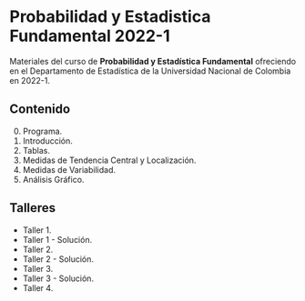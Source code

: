 # Probabilidad y Estadistica Fundamental 2022-1

Materiales del curso de **Probabilidad y Estadística Fundamental** ofreciendo en el Departamento de Estadística de la Universidad Nacional de Colombia en 2022-1.

## Contenido

0. Programa.
1. Introducción.
2. Tablas.
3. Medidas de Tendencia Central y Localización.
4. Medidas de Variabilidad.
5. Análisis Gráfico.

## Talleres

- Taller 1.
- Taller 1 - Solución.
- Taller 2.
- Taller 2 - Solución.
- Taller 3.
- Taller 3 - Solución.
- Taller 4.
